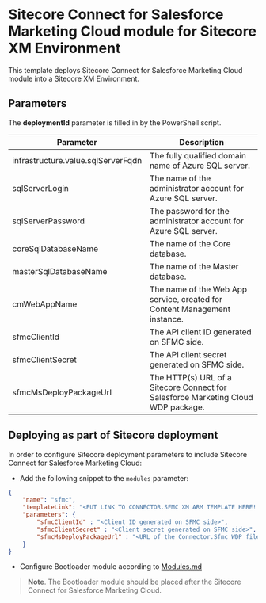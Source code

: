 # Sitecore Connect for Salesforce Marketing Cloud module for Sitecore XM Environment

This template deploys Sitecore Connect for Salesforce Marketing Cloud module into a Sitecore XM Environment.

## Parameters

The **deploymentId** parameter is filled in by the PowerShell script.

| Parameter                                    | Description
-----------------------------------------------|------------------------------------------------
| infrastructure.value.sqlServerFqdn           | The fully qualified domain name of Azure SQL server.
| sqlServerLogin                               | The name of the administrator account for Azure SQL server.
| sqlServerPassword                            | The password for the administrator account for Azure SQL server.
| coreSqlDatabaseName                          | The name of the Core database.
| masterSqlDatabaseName                        | The name of the Master database.
| cmWebAppName                                 | The name of the Web App service, created for Content Management instance.
| sfmcClientId                                 | The API client ID generated on SFMC side.
| sfmcClientSecret                             | The API client secret generated on SFMC side.
| sfmcMsDeployPackageUrl                       | The HTTP(s) URL of a Sitecore Connect for Salesforce Marketing Cloud WDP package.

## Deploying as part of Sitecore deployment

In order to configure Sitecore deployment parameters to include Sitecore Connect for Salesforce Marketing Cloud:

  * Add the following snippet to the `modules` parameter:

```JSON
{
    "name": "sfmc",
    "templateLink": "<PUT LINK TO CONNECTOR.SFMC XM ARM TEMPLATE HERE!!!>",
    "parameters": {
        "sfmcClientId" : "<Client ID generated on SFMC side>",
        "sfmcClientSecret" : "<Client secret generated on SFMC side>",
        "sfmcMsDeployPackageUrl" : "<URL of the Connector.Sfmc WDP file *.scwdp.zip>"
    }
}
```

  * Configure Bootloader module according to [Modules.md](../../MODULES.md)
  > **Note**. The Bootloader module should be placed after the Sitecore Connect for Salesforce Marketing Cloud.